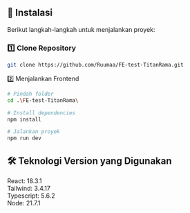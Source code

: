 ## 🔧 Instalasi  
Berikut langkah-langkah untuk menjalankan proyek:  

### **1️⃣ Clone Repository**
```bash
git clone https://github.com/Ruumaa/FE-test-TitanRama.git
```

2️⃣ Menjalankan Frontend
```bash
# Pindah folder
cd .\FE-test-TitanRama\

# Install dependencies
npm install

# Jalankan proyek
npm run dev
```

## 🛠 Teknologi Version yang Digunakan   
React: 18.3.1  
Tailwind: 3.4.17  
Typescript: 5.6.2  
Node: 21.7.1

